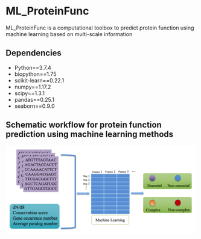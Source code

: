# ML_ProteinFunc
ML_ProteinFunc is a computational toolbox to predict protein function using machine learning based on multi-scale information

## Dependencies
* Python==3.7.4
* biopython==1.75
* scikit-learn==0.22.1
* numpy==1.17.2
* scipy==1.3.1
* pandas==0.25.1
* seaborn==0.9.0

## Schematic workflow for protein function prediction using machine learning methods
![image](https://github.com/SysBioChalmers/MLEssential/blob/master/figure/workflow.png)
